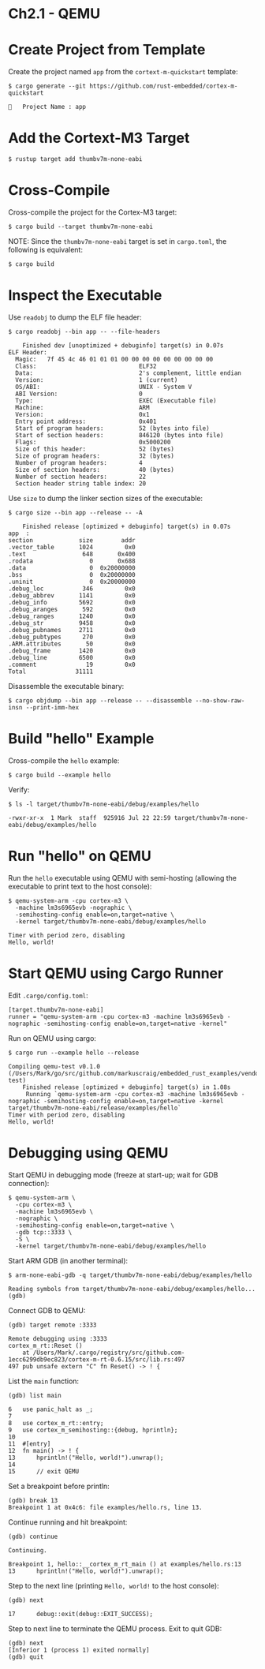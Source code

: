 # Ch2.1 - QEMU

# Create Project from Template

Create the project named `app` from the `cortext-m-quickstart` template:
```
$ cargo generate --git https://github.com/rust-embedded/cortex-m-quickstart

🤷   Project Name : app
```

# Add the Cortext-M3 Target

```
$ rustup target add thumbv7m-none-eabi
```

# Cross-Compile

Cross-compile the project for the Cortex-M3 target:
```
$ cargo build --target thumbv7m-none-eabi
```

NOTE: Since the `thumbv7m-none-eabi` target is set in `cargo.toml`, the following is equivalent:
```
$ cargo build
```

# Inspect the Executable

Use `readobj` to dump the ELF file header:
```
$ cargo readobj --bin app -- --file-headers

    Finished dev [unoptimized + debuginfo] target(s) in 0.07s
ELF Header:
  Magic:   7f 45 4c 46 01 01 01 00 00 00 00 00 00 00 00 00
  Class:                             ELF32
  Data:                              2's complement, little endian
  Version:                           1 (current)
  OS/ABI:                            UNIX - System V
  ABI Version:                       0
  Type:                              EXEC (Executable file)
  Machine:                           ARM
  Version:                           0x1
  Entry point address:               0x401
  Start of program headers:          52 (bytes into file)
  Start of section headers:          846120 (bytes into file)
  Flags:                             0x5000200
  Size of this header:               52 (bytes)
  Size of program headers:           32 (bytes)
  Number of program headers:         4
  Size of section headers:           40 (bytes)
  Number of section headers:         22
  Section header string table index: 20
```

Use `size` to dump the linker section sizes of the executable:
```
$ cargo size --bin app --release -- -A

    Finished release [optimized + debuginfo] target(s) in 0.07s
app  :
section             size        addr
.vector_table       1024         0x0
.text                648       0x400
.rodata                0       0x688
.data                  0  0x20000000
.bss                   0  0x20000000
.uninit                0  0x20000000
.debug_loc           346         0x0
.debug_abbrev       1141         0x0
.debug_info         5692         0x0
.debug_aranges       592         0x0
.debug_ranges       1240         0x0
.debug_str          9458         0x0
.debug_pubnames     2711         0x0
.debug_pubtypes      270         0x0
.ARM.attributes       50         0x0
.debug_frame        1420         0x0
.debug_line         6500         0x0
.comment              19         0x0
Total              31111
```

Disassemble the executable binary:
```
$ cargo objdump --bin app --release -- --disassemble --no-show-raw-insn --print-imm-hex
```

# Build "hello" Example

Cross-compile the `hello` example:
```
$ cargo build --example hello
```

Verify:
```
$ ls -l target/thumbv7m-none-eabi/debug/examples/hello

-rwxr-xr-x  1 Mark  staff  925916 Jul 22 22:59 target/thumbv7m-none-eabi/debug/examples/hello
```

# Run "hello" on QEMU

Run the `hello` executable using QEMU with semi-hosting (allowing the executable to print text to the host console):
```
$ qemu-system-arm -cpu cortex-m3 \
  -machine lm3s6965evb -nographic \
  -semihosting-config enable=on,target=native \
  -kernel target/thumbv7m-none-eabi/debug/examples/hello

Timer with period zero, disabling
Hello, world!
```

# Start QEMU using Cargo Runner

Edit `.cargo/config.toml`:
```
[target.thumbv7m-none-eabi]
runner = "qemu-system-arm -cpu cortex-m3 -machine lm3s6965evb -nographic -semihosting-config enable=on,target=native -kernel"
```

Run on QEMU using cargo:
```
$ cargo run --example hello --release

Compiling qemu-test v0.1.0 (/Users/Mark/go/src/github.com/markuscraig/embedded_rust_examples/vendor/stm/stm_f3_discovery/embedded_rust_book/qemu-test)
    Finished release [optimized + debuginfo] target(s) in 1.08s
     Running `qemu-system-arm -cpu cortex-m3 -machine lm3s6965evb -nographic -semihosting-config enable=on,target=native -kernel target/thumbv7m-none-eabi/release/examples/hello`
Timer with period zero, disabling
Hello, world!
```

# Debugging using QEMU

Start QEMU in debugging mode (freeze at start-up; wait for GDB connection):
```
$ qemu-system-arm \
  -cpu cortex-m3 \
  -machine lm3s6965evb \
  -nographic \
  -semihosting-config enable=on,target=native \
  -gdb tcp::3333 \
  -S \
  -kernel target/thumbv7m-none-eabi/debug/examples/hello
```

Start ARM GDB (in another terminal):
```
$ arm-none-eabi-gdb -q target/thumbv7m-none-eabi/debug/examples/hello

Reading symbols from target/thumbv7m-none-eabi/debug/examples/hello...
(gdb)
```

Connect GDB to QEMU:
```
(gdb) target remote :3333

Remote debugging using :3333
cortex_m_rt::Reset ()
    at /Users/Mark/.cargo/registry/src/github.com-1ecc6299db9ec823/cortex-m-rt-0.6.15/src/lib.rs:497
497	pub unsafe extern "C" fn Reset() -> ! {
```

List the `main` function:
```
(gdb) list main

6	use panic_halt as _;
7
8	use cortex_m_rt::entry;
9	use cortex_m_semihosting::{debug, hprintln};
10
11	#[entry]
12	fn main() -> ! {
13	    hprintln!("Hello, world!").unwrap();
14
15	    // exit QEMU
```

Set a breakpoint before println:
```
(gdb) break 13
Breakpoint 1 at 0x4c6: file examples/hello.rs, line 13.
```

Continue running and hit breakpoint:
```
(gdb) continue

Continuing.

Breakpoint 1, hello::__cortex_m_rt_main () at examples/hello.rs:13
13	    hprintln!("Hello, world!").unwrap();
```

Step to the next line (printing `Hello, world!` to the host console):
```
(gdb) next

17	    debug::exit(debug::EXIT_SUCCESS);
```

Step to next line to terminate the QEMU process. Exit to quit GDB:
```
(gdb) next
[Inferior 1 (process 1) exited normally]
(gdb) quit
```

